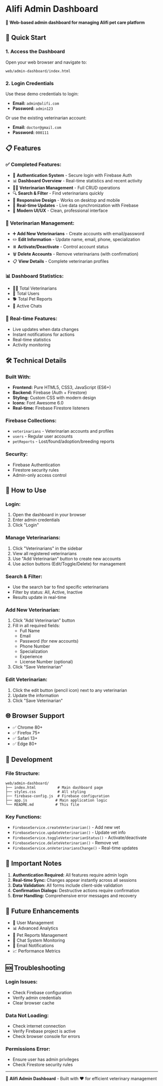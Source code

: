 # Alifi Admin Dashboard

🏥 **Web-based admin dashboard for managing Alifi pet care platform**

## 🚀 Quick Start

### 1. Access the Dashboard
Open your web browser and navigate to:
```
web/admin-dashboard/index.html
```

### 2. Login Credentials
Use these demo credentials to login:
- **Email:** `admin@alifi.com`
- **Password:** `admin123`

Or use the existing veterinarian account:
- **Email:** `doctor@gmail.com`
- **Password:** `000111`

## 📋 Features

### ✅ **Completed Features:**
- 🔐 **Authentication System** - Secure login with Firebase Auth
- 📊 **Dashboard Overview** - Real-time statistics and recent activity
- 👨‍⚕️ **Veterinarian Management** - Full CRUD operations
- 🔍 **Search & Filter** - Find veterinarians quickly
- 📱 **Responsive Design** - Works on desktop and mobile
- 🔄 **Real-time Updates** - Live data synchronization with Firebase
- 🎨 **Modern UI/UX** - Clean, professional interface

### 🎯 **Veterinarian Management:**
- ➕ **Add New Veterinarians** - Create accounts with email/password
- ✏️ **Edit Information** - Update name, email, phone, specialization
- ⏸️ **Activate/Deactivate** - Control account status
- 🗑️ **Delete Accounts** - Remove veterinarians (with confirmation)
- 📋 **View Details** - Complete veterinarian profiles

### 📊 **Dashboard Statistics:**
- 👨‍⚕️ Total Veterinarians
- 👥 Total Users  
- 🐕 Total Pet Reports
- 💬 Active Chats

### 🔄 **Real-time Features:**
- Live updates when data changes
- Instant notifications for actions
- Real-time statistics
- Activity monitoring

## 🛠️ Technical Details

### **Built With:**
- **Frontend:** Pure HTML5, CSS3, JavaScript (ES6+)
- **Backend:** Firebase (Auth + Firestore)
- **Styling:** Custom CSS with modern design
- **Icons:** Font Awesome 6.0
- **Real-time:** Firebase Firestore listeners

### **Firebase Collections:**
- `veterinarians` - Veterinarian accounts and profiles
- `users` - Regular user accounts
- `petReports` - Lost/found/adoption/breeding reports

### **Security:**
- Firebase Authentication
- Firestore security rules
- Admin-only access control

## 📱 How to Use

### **Login:**
1. Open the dashboard in your browser
2. Enter admin credentials
3. Click "Login"

### **Manage Veterinarians:**
1. Click "Veterinarians" in the sidebar
2. View all registered veterinarians
3. Use "Add Veterinarian" button to create new accounts
4. Use action buttons (Edit/Toggle/Delete) for management

### **Search & Filter:**
- Use the search bar to find specific veterinarians
- Filter by status: All, Active, Inactive
- Results update in real-time

### **Add New Veterinarian:**
1. Click "Add Veterinarian" button
2. Fill in all required fields:
   - Full Name
   - Email
   - Password (for new accounts)
   - Phone Number
   - Specialization
   - Experience
   - License Number (optional)
3. Click "Save Veterinarian"

### **Edit Veterinarian:**
1. Click the edit button (pencil icon) next to any veterinarian
2. Update the information
3. Click "Save Veterinarian"

## 🌐 Browser Support

- ✅ Chrome 80+
- ✅ Firefox 75+
- ✅ Safari 13+
- ✅ Edge 80+

## 🔧 Development

### **File Structure:**
```
web/admin-dashboard/
├── index.html          # Main dashboard page
├── styles.css          # All styling
├── firebase-config.js  # Firebase configuration
├── app.js             # Main application logic
└── README.md          # This file
```

### **Key Functions:**
- `FirebaseService.createVeterinarian()` - Add new vet
- `FirebaseService.updateVeterinarian()` - Update vet info
- `FirebaseService.toggleVeterinarianStatus()` - Activate/deactivate
- `FirebaseService.deleteVeterinarian()` - Remove vet
- `FirebaseService.onVeterinariansChange()` - Real-time updates

## 🚨 Important Notes

1. **Authentication Required:** All features require admin login
2. **Real-time Sync:** Changes appear instantly across all sessions
3. **Data Validation:** All forms include client-side validation
4. **Confirmation Dialogs:** Destructive actions require confirmation
5. **Error Handling:** Comprehensive error messages and recovery

## 🎯 Future Enhancements

- 👥 User Management
- 📊 Advanced Analytics
- 📱 Pet Reports Management
- 💬 Chat System Monitoring
- 📧 Email Notifications
- 📈 Performance Metrics

## 🆘 Troubleshooting

### **Login Issues:**
- Check Firebase configuration
- Verify admin credentials
- Clear browser cache

### **Data Not Loading:**
- Check internet connection
- Verify Firebase project is active
- Check browser console for errors

### **Permissions Error:**
- Ensure user has admin privileges
- Check Firestore security rules

---

🏥 **Alifi Admin Dashboard** - Built with ❤️ for efficient veterinary management 